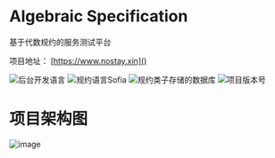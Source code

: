 # Algebraic Specification

基于代数规约的服务测试平台

项目地址： [https://www.nostay.xin]() 

![](https://img.shields.io/badge/language-Java-brightgreen "后台开发语言")
![](https://img.shields.io/badge/Tool-Sofia-blue "规约语言Sofia")
![](https://img.shields.io/badge/SpecDB-MongoDB-yellow "规约类子存储的数据库")
![](https://img.shields.io/badge/version-V0.1-orange "项目版本号")
# 项目架构图
![image](https://github.com/OpenDoing/algspec/image/Architecture.png)


